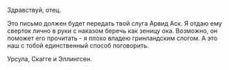 Здравствуй, отец.

Это письмо должен будет передать твой слуга Арвид Аск. Я отдаю ему сверток лично в руки с наказом беречь как зеницу ока. Возможно, он поможет его прочитать - я плохо владею гринландским слогом. А это наш с тобой единственный способ поговорить.











Урсула, Скагге и Эллингсен.


<!--stackedit_data:
eyJoaXN0b3J5IjpbLTQ3MzY2Mjc5OV19
-->